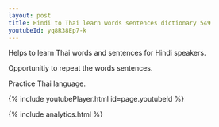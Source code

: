 ```yaml
---
layout: post
title: Hindi to Thai learn words sentences dictionary 549 
youtubeId: yq8R38Ep7-k
---
```

 
 
Helps to learn Thai words and sentences for Hindi speakers.

Opportunitiy to repeat the words sentences. 

Practice Thai language. 
 
{% include youtubePlayer.html id=page.youtubeId %}
 
 
{% include analytics.html %}